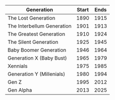 |Generation|Start|Ends
|---|---|---|
The Lost Generation | 1890 | 1915 
The Interbellum Generation | 1901 | 1913
The Greatest Generation | 1910 | 1924 
The Silent Generation | 1925 | 1945
Baby Boomer Generation | 1946 | 1964
Generation X (Baby Bust) | 1965 | 1979
Xennials | 1975 | 1985 
Generation Y (Millenials) | 1980 | 1994
Gen Z | 1995 | 2012
Gen Alpha | 2013 | 2025 
